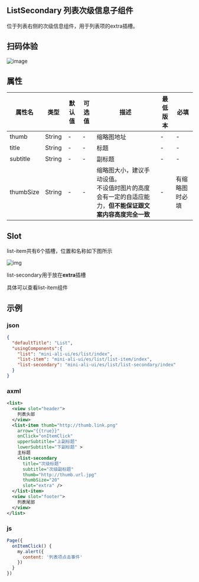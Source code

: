 ## ListSecondary 列表次级信息子组件

位于列表右侧的次级信息组件，用于列表项的extra插槽。

## 扫码体验

![image](http://mdn.alipayobjects.com/afts/img/A*iavDQpGB4n55l25IgDrAHQBkAa8wAA/original?bz=openpt_doc&t=vX5JmSHEdEWubXP3L8eL-AAAAABkMK8AAAAA)



## 属性

| 属性名        | 类型    | 默认值 | 可选值                     | 描述                                               | 最低版本 | 必填           |
| ------------- | ------- | ------ | -------------------------- | -------------------------------------------------- | -------- | -------------- |
| thumb         | String  | -      | -                          | 缩略图地址                                         | -        | -              |
| title         | String  | -      | -                          | 标题 | -        | -              |
| subtitle      | String  | -      | -                          | 副标题                                           | -        | -              |
| thumbSize     | String  | - | - | 缩略图大小，建议手动设值。<br/> 不设值时图片的高度会有一定的自适应能力，**但不能保证跟文案内容高度完全一致** | - | 有缩略图时必填 |



## Slot

list-item共有6个插槽，位置和名称如下图所示

![img](https://gw.alipayobjects.com/mdn/rms_ce4c6f/afts/img/A*iw6UQKNO-MAAAAAAAAAAAABkARQnAQ)

list-secondary用于放在**extra**插槽

具体可以查看list-item组件

## 示例
### json
```json
{
  "defaultTitle": "List",
  "usingComponents":{
    "list": "mini-ali-ui/es/list/index",
    "list-item": "mini-ali-ui/es/list/list-item/index",
    "list-secondary": "mini-ali-ui/es/list/list-secondary/index"
  }
}
```

### axml
```xml
<list>
  <view slot="header">
    列表头部
  </view>
  <list-item thumb="http://thumb.link.png" 
    arrow="{{true}}" 
    onClick="onItemClick" 
    upperSubtitle="上副标题" 
    lowerSubtitle="下副标题" >
    主标题
    <list-secondary 
      title="次级标题" 
      subtitle="次级副标题" 
      thumb="http://thumb.url.jpg"
      thumbSize="20"
      slot="extra" />
  </list-item>
  <view slot="footer">
    列表尾部
  </view>
</list>
```

### js
```javascript
Page({
  onItemClick() {
    my.alert({
      content: '列表项点击事件'
    })
  }
})
```